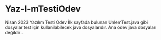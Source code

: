 # Yaz-l-mTestiOdev
Nisan 2023 Yazılım Testi Odev
İlk sayfada bulunan UnlemTest.java gibi dosyalar test için kullanilabilecek java dosyalarıdır. Ana ödev java dosyaları değildir .
